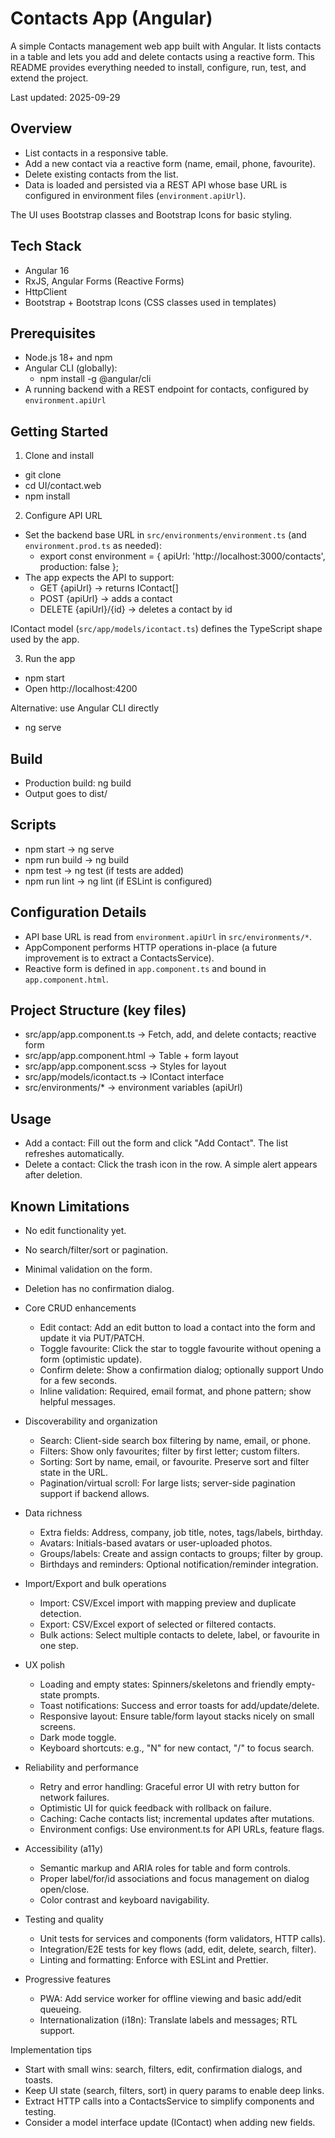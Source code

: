 # Contacts App (Angular)

A simple Contacts management web app built with Angular. It lists contacts in a table and lets you add and delete contacts using a reactive form. This README provides everything needed to install, configure, run, test, and extend the project.

Last updated: 2025-09-29

## Overview

- List contacts in a responsive table.
- Add a new contact via a reactive form (name, email, phone, favourite).
- Delete existing contacts from the list.
- Data is loaded and persisted via a REST API whose base URL is configured in environment files (`environment.apiUrl`).

The UI uses Bootstrap classes and Bootstrap Icons for basic styling.

## Tech Stack

- Angular 16
- RxJS, Angular Forms (Reactive Forms)
- HttpClient
- Bootstrap + Bootstrap Icons (CSS classes used in templates)

## Prerequisites

- Node.js 18+ and npm
- Angular CLI (globally):
  - npm install -g @angular/cli
- A running backend with a REST endpoint for contacts, configured by `environment.apiUrl`

## Getting Started

1) Clone and install
- git clone <repo-url>
- cd UI/contact.web
- npm install

2) Configure API URL
- Set the backend base URL in `src/environments/environment.ts` (and `environment.prod.ts` as needed):
  - export const environment = { apiUrl: 'http://localhost:3000/contacts', production: false };
- The app expects the API to support:
  - GET    {apiUrl}              -> returns IContact[]
  - POST   {apiUrl}              -> adds a contact
  - DELETE {apiUrl}/{id}         -> deletes a contact by id

IContact model (`src/app/models/icontact.ts`) defines the TypeScript shape used by the app.

3) Run the app
- npm start
- Open http://localhost:4200

Alternative: use Angular CLI directly
- ng serve

## Build

- Production build: ng build
- Output goes to dist/

## Scripts

- npm start          -> ng serve
- npm run build      -> ng build
- npm test           -> ng test (if tests are added)
- npm run lint       -> ng lint (if ESLint is configured)

## Configuration Details

- API base URL is read from `environment.apiUrl` in `src/environments/*`.
- AppComponent performs HTTP operations in-place (a future improvement is to extract a ContactsService).
- Reactive form is defined in `app.component.ts` and bound in `app.component.html`.

## Project Structure (key files)

- src/app/app.component.ts        -> Fetch, add, and delete contacts; reactive form
- src/app/app.component.html      -> Table + form layout
- src/app/app.component.scss      -> Styles for layout
- src/app/models/icontact.ts      -> IContact interface
- src/environments/*              -> environment variables (apiUrl)

## Usage

- Add a contact: Fill out the form and click "Add Contact". The list refreshes automatically.
- Delete a contact: Click the trash icon in the row. A simple alert appears after deletion.

## Known Limitations

- No edit functionality yet.
- No search/filter/sort or pagination.
- Minimal validation on the form.
- Deletion has no confirmation dialog.

- Core CRUD enhancements
  - Edit contact: Add an edit button to load a contact into the form and update it via PUT/PATCH.
  - Toggle favourite: Click the star to toggle favourite without opening a form (optimistic update).
  - Confirm delete: Show a confirmation dialog; optionally support Undo for a few seconds.
  - Inline validation: Required, email format, and phone pattern; show helpful messages.

- Discoverability and organization
  - Search: Client-side search box filtering by name, email, or phone.
  - Filters: Show only favourites; filter by first letter; custom filters.
  - Sorting: Sort by name, email, or favourite. Preserve sort and filter state in the URL.
  - Pagination/virtual scroll: For large lists; server-side pagination support if backend allows.

- Data richness
  - Extra fields: Address, company, job title, notes, tags/labels, birthday.
  - Avatars: Initials-based avatars or user-uploaded photos.
  - Groups/labels: Create and assign contacts to groups; filter by group.
  - Birthdays and reminders: Optional notification/reminder integration.

- Import/Export and bulk operations
  - Import: CSV/Excel import with mapping preview and duplicate detection.
  - Export: CSV/Excel export of selected or filtered contacts.
  - Bulk actions: Select multiple contacts to delete, label, or favourite in one step.

- UX polish
  - Loading and empty states: Spinners/skeletons and friendly empty-state prompts.
  - Toast notifications: Success and error toasts for add/update/delete.
  - Responsive layout: Ensure table/form layout stacks nicely on small screens.
  - Dark mode toggle.
  - Keyboard shortcuts: e.g., "N" for new contact, "/" to focus search.

- Reliability and performance
  - Retry and error handling: Graceful error UI with retry button for network failures.
  - Optimistic UI for quick feedback with rollback on failure.
  - Caching: Cache contacts list; incremental updates after mutations.
  - Environment configs: Use environment.ts for API URLs, feature flags.

- Accessibility (a11y)
  - Semantic markup and ARIA roles for table and form controls.
  - Proper label/for/id associations and focus management on dialog open/close.
  - Color contrast and keyboard navigability.

- Testing and quality
  - Unit tests for services and components (form validators, HTTP calls).
  - Integration/E2E tests for key flows (add, edit, delete, search, filter).
  - Linting and formatting: Enforce with ESLint and Prettier.

- Progressive features
  - PWA: Add service worker for offline viewing and basic add/edit queueing.
  - Internationalization (i18n): Translate labels and messages; RTL support.

Implementation tips
- Start with small wins: search, filters, edit, confirmation dialogs, and toasts.
- Keep UI state (search, filters, sort) in query params to enable deep links.
- Extract HTTP calls into a ContactsService to simplify components and testing.
- Consider a model interface update (IContact) when adding new fields.
